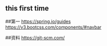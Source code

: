 ## this first time

##第一
https://spring.io/guides
https://v3.bootcss.com/components/#navbar

##资料
https://git-scm.com/
